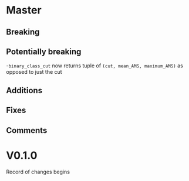 # Master

## Breaking

## Potentially breaking

-`binary_class_cut` now returns tuple of `(cut, mean_AMS, maximum_AMS)` as opposed to just the cut

## Additions

## Fixes

## Comments

# V0.1.0

Record of changes begins